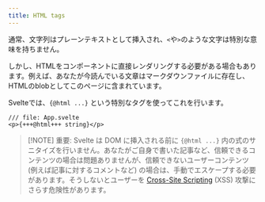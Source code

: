 ```yaml
---
title: HTML tags
---
```


通常、文字列はプレーンテキストとして挿入され、`<`や`>`のような文字は特別な意味を持ちません。

しかし、HTMLをコンポーネントに直接レンダリングする必要がある場合もあります。例えば、あなたが今読んでいる文章はマークダウンファイルに存在し、HTMLのblobとしてこのページに含まれています。

Svelteでは、`{@html ...}` という特別なタグを使ってこれを行います。

```svelte
/// file: App.svelte
<p>{+++@html+++ string}</p>
```

> [!NOTE] 重要: Svelte は DOM に挿入される前に `{@html ...}` 内の式のサニタイズを行いません。あなたがご自身で書いた記事など、信頼できるコンテンツの場合は問題ありませんが、信頼できないユーザーコンテンツ (例えば記事に対するコメントなど) の場合は、手動でエスケープする必要があります。そうしないとユーザーを <a href="https://owasp.org/www-community/attacks/xss/" target="_blank">Cross-Site Scripting</a> (XSS) 攻撃にさらす危険性があります。
